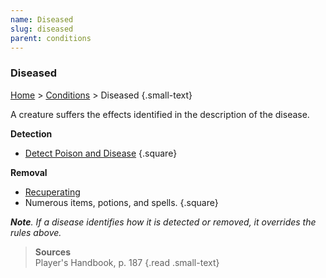 ```yaml
---
name: Diseased
slug: diseased
parent: conditions
---
```

### Diseased
[Home](dm-operations-center) > [Conditions](conditions) > Diseased {.small-text}

A creature suffers the effects identified in the description of the disease.

**Detection**
- [Detect Poison and Disease](/spell/detect-poison-and-disease)
{.square}

**Removal**<br/>
- [Recuperating](relaxing)
- Numerous items, potions, and spells.
{.square}

***Note**. If a disease identifies how it is detected or removed, it overrides the rules above.*

> **Sources** <br/>
> Player's Handbook, p. 187
{.read .small-text}